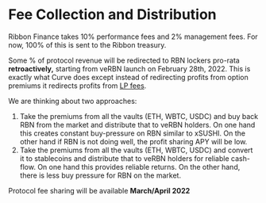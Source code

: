 # Fee Collection and Distribution

Ribbon Finance takes 10% performance fees and 2% management fees. For now, 100% of this is sent to the Ribbon treasury.

Some % of protocol revenue will be redirected to RBN lockers pro-rata **retroactively,** starting from veRBN launch on February 28th, 2022. This is exactly what Curve does except instead of redirecting profits from option premiums it redirects profits from [LP fees](https://curve.readthedocs.io/dao-fees.html#fee-distribution).

We are thinking about two approaches:

1. Take the premiums from all the vaults (ETH, WBTC, USDC) and buy back RBN from the market and distribute that to veRBN holders. On one hand this creates constant buy-pressure on RBN similar to xSUSHI. On the other hand if RBN is not doing well, the profit sharing APY will be low.
2. Take the premiums from all the vaults (ETH, WBTC, USDC) and convert it to stablecoins and distribute that to veRBN holders for reliable cash-flow. On one hand this provides reliable returns. On the other hand, there is less buy pressure for RBN on the market.

Protocol fee sharing will be available **March/April 2022**
